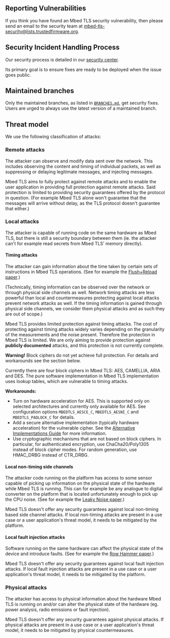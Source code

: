 ## Reporting Vulnerabilities

If you think you have found an Mbed TLS security vulnerability, then please
send an email to the security team at
<mbed-tls-security@lists.trustedfirmware.org>.

## Security Incident Handling Process

Our security process is detailed in our
[security
center](https://developer.trustedfirmware.org/w/mbed-tls/security-center/).

Its primary goal is to ensure fixes are ready to be deployed when the issue
goes public.

## Maintained branches

Only the maintained branches, as listed in [`BRANCHES.md`](BRANCHES.md),
get security fixes.
Users are urged to always use the latest version of a maintained branch.

## Threat model

We use the following classification of attacks:

### Remote attacks

The attacker can observe and modify data sent over the network. This includes
observing the content and timing of individual packets, as well as suppressing
or delaying legitimate messages, and injecting messages.

Mbed TLS aims to fully protect against remote attacks and to enable the user
application in providing full protection against remote attacks. Said
protection is limited to providing security guarantees offered by the protocol
in question. (For example Mbed TLS alone won't guarantee that the messages will
arrive without delay, as the TLS protocol doesn't guarantee that either.)

### Local attacks

The attacker is capable of running code on the same hardware as Mbed TLS, but
there is still a security boundary between them (ie. the attacker can't for
example read secrets from Mbed TLS' memory directly).

#### Timing attacks

The attacker can gain information about the time taken by certain sets of
instructions in Mbed TLS operations. (See for example the [Flush+Reload
paper](https://eprint.iacr.org/2013/448.pdf).)

(Technically, timing information can be observed over the network or through
physical side channels as well. Network timing attacks are less powerful than
local and countermeasures protecting against local attacks prevent network
attacks as well. If the timing information is gained through physical side
channels, we consider them physical attacks and as such they are out of scope.)

Mbed TLS provides limited protection against timing attacks. The cost of
protecting against timing attacks widely varies depending on the granularity of
the measurements and the noise present. Therefore the protection in Mbed TLS is
limited. We are only aiming to provide protection against **publicly
documented** attacks, and this protection is not currently complete.

**Warning!** Block ciphers do not yet achieve full protection. For
details and workarounds see the section below.

Currently there are four block ciphers in Mbed TLS: AES, CAMELLIA, ARIA and DES.
The pure software implementation in Mbed TLS implementation uses lookup tables,
which are vulnerable to timing attacks.

**Workarounds:**

- Turn on hardware acceleration for AES. This is supported only on selected
  architectures and currently only available for AES. See configuration options
  `MBEDTLS_AESCE_C`, `MBEDTLS_AESNI_C` and `MBEDTLS_PADLOCK_C` for details.
- Add a secure alternative implementation (typically hardware acceleration) for
  the vulnerable cipher. See the [Alternative Implementations
Guide](docs/architecture/alternative-implementations.md) for more information.
- Use cryptographic mechanisms that are not based on block ciphers. In
  particular, for authenticated encryption, use ChaCha20/Poly1305 instead of
  block cipher modes. For random generation, use HMAC\_DRBG instead of CTR\_DRBG.

#### Local non-timing side channels

The attacker code running on the platform has access to some sensor capable of
picking up information on the physical state of the hardware while Mbed TLS is
running. This can for example be any analogue to digital converter on the
platform that is located unfortunately enough to pick up the CPU noise. (See
for example the [Leaky Noise
paper](https://tches.iacr.org/index.php/TCHES/article/view/8297).)

Mbed TLS doesn't offer any security guarantees against local non-timing based
side channel attacks. If local non-timing attacks are present in a use case or
a user application's threat model, it needs to be mitigated by the platform.

#### Local fault injection attacks

Software running on the same hardware can affect the physical state of the
device and introduce faults. (See for example the [Row Hammer
paper](https://users.ece.cmu.edu/~yoonguk/papers/kim-isca14.pdf).)

Mbed TLS doesn't offer any security guarantees against local fault injection
attacks. If local fault injection attacks are present in a use case or a user
application's threat model, it needs to be mitigated by the platform.

### Physical attacks

The attacker has access to physical information about the hardware Mbed TLS is
running on and/or can alter the physical state of the hardware (eg. power
analysis, radio emissions or fault injection).

Mbed TLS doesn't offer any security guarantees against physical attacks. If
physical attacks are present in a use case or a user application's threat
model, it needs to be mitigated by physical countermeasures.
